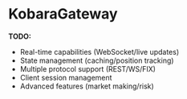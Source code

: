 # KobaraGateway

**TODO:**

- Real-time capabilities (WebSocket/live updates)
- State management (caching/position tracking)
- Multiple protocol support (REST/WS/FIX)
- Client session management
- Advanced features (market making/risk)

